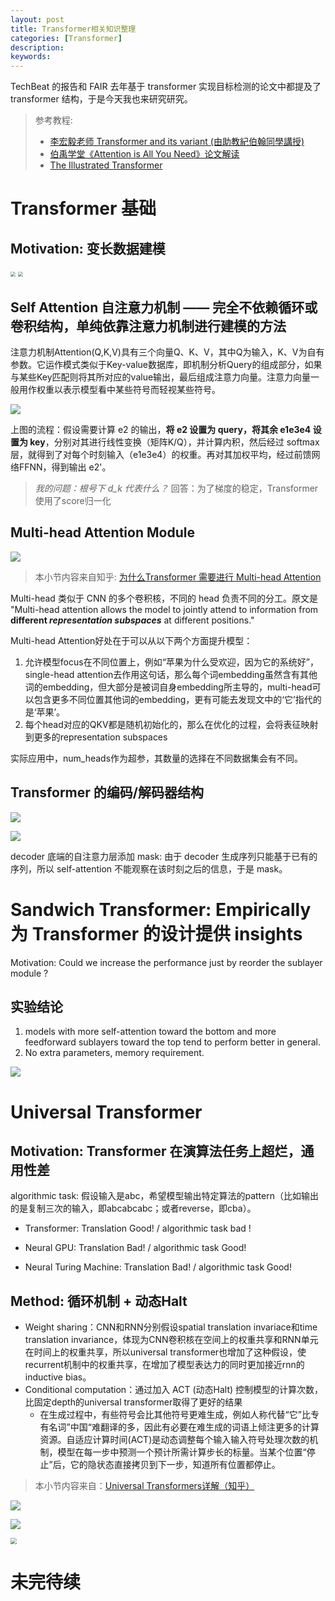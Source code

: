 ```yaml
---
layout: post
title: Transformer相关知识整理
categories: [Transformer]
description: 
keywords: 
---
```


TechBeat 的报告和 FAIR 去年基于 transformer 实现目标检测的论文中都提及了 transformer 结构，于是今天我也来研究研究。

> 参考教程: 
>
> - [李宏毅老师 Transformer and its variant (由助教紀伯翰同學講授) ](https://www.bilibili.com/video/BV1ST4y1378R?from=search&seid=17310878830850294922)
> - [伯禹学堂《Attention is All You Need》论文解读]( https://www.boyuai.com/videos/10minspaper/o_6qAgqoWvE44v1rZVNlb )
> - [The Illustrated Transformer](http://jalammar.github.io/illustrated-transformer/)

# Transformer 基础

## Motivation: 变长数据建模

<img src="/images/transformer/2.png" style="zoom:50%;" />

<img src="/images/transformer/3.png" style="zoom:50%;" />

## Self Attention 自注意力机制 —— 完全不依赖循环或卷积结构，单纯依靠注意力机制进行建模的方法

注意力机制Attention(Q,K,V)具有三个向量Q、K、V，其中Q为输入，K、V为自有参数。它运作模式类似于Key-value数据库，即机制分析Query的组成部分，如果与某些Key匹配则将其所对应的value输出，最后组成注意力向量。注意力向量一般用作权重以表示模型看中某些符号而轻视某些符号。 

<img src="/images/transformer/4.png" style="zoom:100%;" />

上图的流程：假设需要计算 e2 的输出，**将 e2 设置为 query，将其余 e1e3e4 设置为 key**，分别对其进行线性变换（矩阵K/Q），并计算内积，然后经过 softmax 层，就得到了对每个时刻输入（e1e3e4）的权重。再对其加权平均，经过前馈网络FFNN，得到输出 e2'。

> *我的问题：根号下 d_k 代表什么？*  回答：为了梯度的稳定，Transformer使用了score归一化 

## Multi-head Attention Module

<img src="/images/transformer/5.png" style="zoom:100%;" />

> 本小节内容来自知乎: [为什么Transformer 需要进行 Multi-head Attention]( https://www.zhihu.com/question/341222779 )

Multi-head 类似于 CNN 的多个卷积核，不同的 head 负责不同的分工。原文是 "Multi-head attention allows the model to jointly attend to information from **different *representation subspaces*** at different positions."

Multi-head Attention好处在于可以从以下两个方面提升模型：

1. 允许模型focus在不同位置上，例如“苹果为什么受欢迎，因为它的系统好”，single-head attention去作用这句话，那么每个词embedding虽然含有其他词的embedding，但大部分是被词自身embedding所主导的，multi-head可以包含更多不同位置其他词的embedding，更有可能去发现文中的‘它’指代的是‘苹果’。
2. 每个head对应的QKV都是随机初始化的，那么在优化的过程，会将表征映射到更多的representation subspaces

实际应用中，num_heads作为超参，其数量的选择在不同数据集会有不同。

## Transformer 的编码/解码器结构

<img src="/images/transformer/7.png" style="zoom:100%;" />

![](/images/transformer/1.png)

decoder 底端的自注意力层添加 mask: 由于 decoder 生成序列只能基于已有的序列，所以 self-attention 不能观察在该时刻之后的信息，于是 mask。

# Sandwich Transformer: Empirically 为 Transformer 的设计提供 insights

Motivation: Could we increase the performance just by reorder the sublayer module ?

## 实验结论

1. models with more self-attention toward the bottom and more feedforward sublayers toward the top tend to perform better in general.
2. No extra parameters, memory requirement.

<img src="/images/transformer/8.png" style="zoom:100%;" />

# Universal Transformer

## Motivation: Transformer 在演算法任务上超烂，通用性差

algorithmic task: 假设输入是abc，希望模型输出特定算法的pattern（比如输出的是复制三次的输入，即abcabcabc；或者reverse，即cba）。

- Transformer: Translation Good! / algorithmic task bad !

- Neural GPU: Translation Bad! / algorithmic task Good!

- Neural Turing Machine: Translation Bad! / algorithmic task Good!

## Method: 循环机制 + 动态Halt

- Weight sharing：CNN和RNN分别假设spatial translation invariace和time translation invariance，体现为CNN卷积核在空间上的权重共享和RNN单元在时间上的权重共享，所以universal transformer也增加了这种假设，使recurrent机制中的权重共享，在增加了模型表达力的同时更加接近rnn的inductive bias。
- Conditional computation：通过加入 ACT (动态Halt) 控制模型的计算次数，比固定depth的universal transformer取得了更好的结果
  - 在生成过程中，有些符号会比其他符号更难生成，例如人称代替“它”比专有名词”中国“难翻译的多，因此有必要在难生成的词语上倾注更多的计算资源。自适应计算时间(ACT)是动态调整每个输入输入符号处理次数的机制，模型在每一步中预测一个预计所需计算步长的标量。当某个位置“停止”后，它的隐状态直接拷贝到下一步，知道所有位置都停止。 

> 本小节内容来自：[Universal Transformers详解（知乎）]( https://zhuanlan.zhihu.com/p/44655133 )

![](https://pic4.zhimg.com/80/v2-06f3b6a7016757e83da0edd74a808848_720w.jpg)

![](https://picb.zhimg.com/80/v2-657e3d42c13f256ede5e279d606325e5_720w.jpg)

<img src="/images/transformer/9.png" style="zoom:60%;" />

# 未完待续

